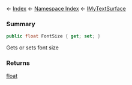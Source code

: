 ← [Index](Api-Index) ← [Namespace Index](Namespace-Index) ← [IMyTextSurface](Sandbox.ModAPI.Ingame.IMyTextSurface)

### Summary

```csharp
public float FontSize { get; set; }
```

Gets or sets font size

### Returns

[float](https://docs.microsoft.com/en-us/dotnet/api/System.Single?view=netframework-4.6)

